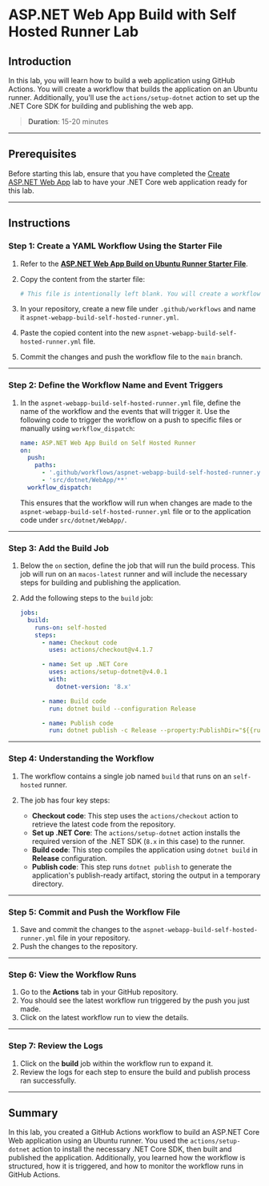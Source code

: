 # ASP.NET Web App Build with Self Hosted Runner Lab

## Introduction

In this lab, you will learn how to build a web application using GitHub Actions. You will create a workflow that builds the application on an Ubuntu runner. Additionally, you'll use the `actions/setup-dotnet` action to set up the .NET Core SDK for building and publishing the web app.

> **Duration**: 15-20 minutes

---

## Prerequisites

Before starting this lab, ensure that you have completed the [Create ASP.NET Web App](./create-aspnet-webapp.md) lab to have your .NET Core web application ready for this lab.

---

## Instructions

### Step 1: Create a YAML Workflow Using the Starter File

1. Refer to the [**ASP.NET Web App Build on Ubuntu Runner Starter File**](./build-self-hosted-runner-starter.md).
2. Copy the content from the starter file:

   ```yaml
   # This file is intentionally left blank. You will create a workflow by following the instructions provided in the lab.
   ```

3. In your repository, create a new file under `.github/workflows` and name it `aspnet-webapp-build-self-hosted-runner.yml`.
4. Paste the copied content into the new `aspnet-webapp-build-self-hosted-runner.yml` file.
5. Commit the changes and push the workflow file to the `main` branch.

---

### Step 2: Define the Workflow Name and Event Triggers

1. In the `aspnet-webapp-build-self-hosted-runner.yml` file, define the name of the workflow and the events that will trigger it. Use the following code to trigger the workflow on a push to specific files or manually using `workflow_dispatch`:

   ```yaml
   name: ASP.NET Web App Build on Self Hosted Runner
   on:
     push:
       paths:
         - '.github/workflows/aspnet-webapp-build-self-hosted-runner.yml'
         - 'src/dotnet/WebApp/**'
     workflow_dispatch:
   ```

   This ensures that the workflow will run when changes are made to the `aspnet-webapp-build-self-hosted-runner.yml` file or to the application code under `src/dotnet/WebApp/`.

---

### Step 3: Add the Build Job

1. Below the `on` section, define the job that will run the build process. This job will run on an `macos-latest` runner and will include the necessary steps for building and publishing the application.
2. Add the following steps to the `build` job:

   ```yaml
   jobs:
     build:
       runs-on: self-hosted
       steps:
         - name: Checkout code
           uses: actions/checkout@v4.1.7

         - name: Set up .NET Core
           uses: actions/setup-dotnet@v4.0.1
           with:
             dotnet-version: '8.x'

         - name: Build code
           run: dotnet build --configuration Release

         - name: Publish code
           run: dotnet publish -c Release --property:PublishDir="${{runner.temp}}/webapp"
   ```

---

### Step 4: Understanding the Workflow

1. The workflow contains a single job named `build` that runs on an `self-hosted` runner.

2. The job has four key steps:
   - **Checkout code**: This step uses the `actions/checkout` action to retrieve the latest code from the repository.
   - **Set up .NET Core**: The `actions/setup-dotnet` action installs the required version of the .NET SDK (`8.x` in this case) to the runner.
   - **Build code**: This step compiles the application using `dotnet build` in **Release** configuration.
   - **Publish code**: This step runs `dotnet publish` to generate the application's publish-ready artifact, storing the output in a temporary directory.

---

### Step 5: Commit and Push the Workflow File

1. Save and commit the changes to the `aspnet-webapp-build-self-hosted-runner.yml` file in your repository.
2. Push the changes to the repository.

---

### Step 6: View the Workflow Runs

1. Go to the **Actions** tab in your GitHub repository.
2. You should see the latest workflow run triggered by the push you just made.
3. Click on the latest workflow run to view the details.

---

### Step 7: Review the Logs

1. Click on the **build** job within the workflow run to expand it.
2. Review the logs for each step to ensure the build and publish process ran successfully.

---

## Summary

In this lab, you created a GitHub Actions workflow to build an ASP.NET Core Web application using an Ubuntu runner. You used the `actions/setup-dotnet` action to install the necessary .NET Core SDK, then built and published the application. Additionally, you learned how the workflow is structured, how it is triggered, and how to monitor the workflow runs in GitHub Actions.
